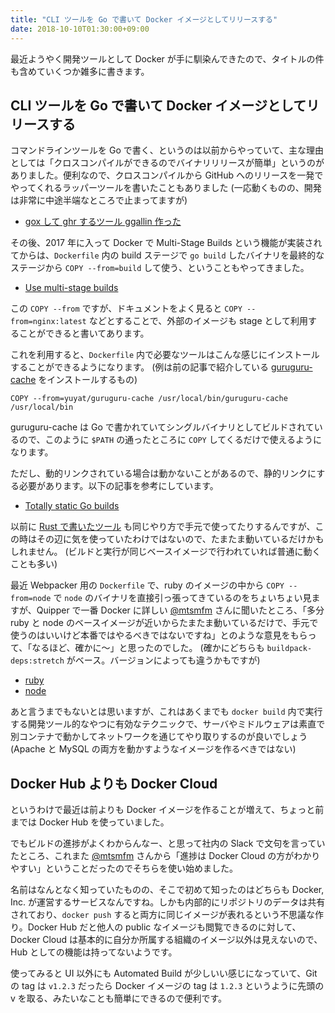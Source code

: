 ```yaml
---
title: "CLI ツールを Go で書いて Docker イメージとしてリリースする"
date: 2018-10-10T01:30:00+09:00
---
```

最近ようやく開発ツールとして Docker が手に馴染んできたので、タイトルの件も含めていくつか雑多に書きます。

<!--more-->

## CLI ツールを Go で書いて Docker イメージとしてリリースする

コマンドラインツールを Go で書く、というのは以前からやっていて、主な理由としては「クロスコンパイルができるのでバイナリリリースが簡単」というのがありました。便利なので、クロスコンパイルから GitHub へのリリースを一発でやってくれるラッパーツールを書いたこともありました (一応動くものの、開発は非常に中途半端なところで止まってますが)

* [gox して ghr するツール ggallin 作った](https://qiita.com/yuya_takeyama/items/ac200058f9a27a5db12f)

その後、2017 年に入って Docker で Multi-Stage Builds という機能が実装されてからは、`Dockerfile` 内の build ステージで `go build` したバイナリを最終的なステージから `COPY --from=build` して使う、ということもやってきました。

* [Use multi-stage builds](https://docs.docker.com/develop/develop-images/multistage-build/)

この `COPY --from` ですが、ドキュメントをよく見ると `COPY --from=nginx:latest` などとすることで、外部のイメージも stage として利用することができると書いてあります。

これを利用すると、`Dockerfile` 内で必要なツールはこんな感じにインストールすることができるようになります。 (例は前の記事で紹介している [guruguru-cache](/post/guruguru-cache/) をインストールするもの)

```
COPY --from=yuyat/guruguru-cache /usr/local/bin/guruguru-cache /usr/local/bin
```

guruguru-cache は Go で書かれていてシングルバイナリとしてビルドされているので、このように `$PATH` の通ったところに `COPY` してくるだけで使えるようになります。

ただし、動的リンクされている場合は動かないことがあるので、静的リンクにする必要があります。以下の記事を参考にしています。

* [Totally static Go builds](http://blog.wrouesnel.com/articles/Totally%20static%20Go%20builds/)

以前に [Rust で書いたツール](https://github.com/yuya-takeyama/circle-gh-tee) も同じやり方で手元で使ってたりするんですが、この時はその辺に気を使っていたわけではないので、たまたま動いているだけかもしれません。 (ビルドと実行が同じベースイメージで行われていれば普通に動くことも多い)

最近 Webpacker 用の `Dockerfile` で、ruby のイメージの中から `COPY --from=node` で `node` のバイナリを直接引っ張ってきているのをちょいちょい見ますが、Quipper で一番 Docker に詳しい [@mtsmfm](http://twitter.com/mtsmfm) さんに聞いたところ、「多分 ruby と node のベースイメージが近いからたまたま動いているだけで、手元で使うのはいいけど本番ではやるべきではないですね」とのような意見をもらって、「なるほど、確かに〜」と思ったのでした。 (確かにどちらも `buildpack-deps:stretch` がベース。バージョンによっても違うかもですが)

* [ruby](https://github.com/docker-library/ruby/blob/ccacdf5eb9e69b6f249a890c87621679410e7d74/2.5/stretch/Dockerfile)
* [node](https://github.com/nodejs/docker-node/blob/11d4e7fb83a52801e177a08c12eeacaf41498a54/10/stretch/Dockerfile)

あと言うまでもないとは思いますが、これはあくまでも `docker build` 内で実行する開発ツール的なやつに有効なテクニックで、サーバやミドルウェアは素直で別コンテナで動かしてネットワークを通じてやり取りするのが良いでしょう (Apache と MySQL の両方を動かすようなイメージを作るべきではない)

## Docker Hub よりも Docker Cloud

というわけで最近は前よりも Docker イメージを作ることが増えて、ちょっと前までは Docker Hub を使っていました。

でもビルドの進捗がよくわからんなー、と思って社内の Slack で文句を言っていたところ、これまた [@mtsmfm](http://twitter.com/mtsmfm) さんから「進捗は Docker Cloud の方がわかりやすい」ということだったのでそちらを使い始めました。

名前はなんとなく知っていたものの、そこで初めて知ったのはどちらも Docker, Inc. が運営するサービスなんですね。しかも内部的にリポジトリのデータは共有されており、`docker push` すると両方に同じイメージが表れるという不思議な作り。Docker Hub だと他人の public なイメージも閲覧できるのに対して、Docker Cloud は基本的に自分か所属する組織のイメージ以外は見えないので、Hub としての機能は持ってないようです。

使ってみると UI 以外にも Automated Build が少しいい感じになっていて、Git の tag は `v1.2.3` だったら Docker イメージの tag は `1.2.3` というように先頭の v を取る、みたいなことも簡単にできるので便利です。
